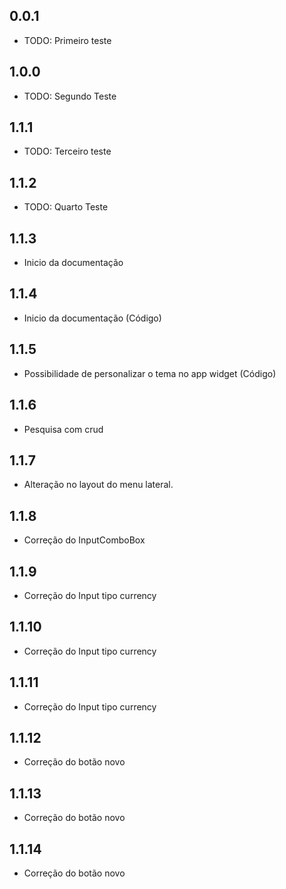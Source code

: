 ## 0.0.1

* TODO: Primeiro teste
## 1.0.0

* TODO: Segundo Teste

## 1.1.1

* TODO: Terceiro teste
## 1.1.2

* TODO: Quarto Teste

## 1.1.3

* Inicio da documentação

## 1.1.4

* Inicio da documentação (Código)

## 1.1.5

* Possibilidade de personalizar o tema no app widget (Código)

## 1.1.6

* Pesquisa com crud

## 1.1.7

* Alteração no layout do menu lateral.

## 1.1.8

* Correção do InputComboBox

## 1.1.9

* Correção do Input tipo currency
## 1.1.10

* Correção do Input tipo currency
## 1.1.11

* Correção do Input tipo currency
## 1.1.12

* Correção do botão novo
## 1.1.13

* Correção do botão novo
## 1.1.14

* Correção do botão novo